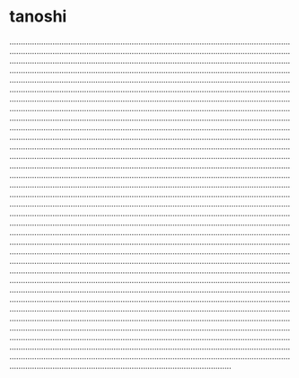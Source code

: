 # tanoshi
..........................................................................................................................................................................................................................................................................................................................................................................................................................................................................................................................................................................................................................................................................................................................................................................................................................................................................................................................................................................................................................................................................................................................................................................................................................................................................................................................................................................................................................................................................................................................................................................................................................................................................................................................................................................................................................................................................................................................................................................................................................................................................................................................................................................................................................................................................................................................................................................................................................................................................................................................................................................................................................................................................................................................................................................................................................................................................................................................................................................................................................................................................................................................................................................................................................................................................................................................................................................................................................................................................................................................................................................................................................................................................................................................................................................................................................................................................................................................................................................................................................................................................................................................................................................................................................................................................................................................................................................................................................................................................................